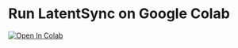 # Run LatentSync on Google Colab
[![Open In Colab](https://colab.research.google.com/assets/colab-badge.svg)](https://colab.research.google.com/github/NeuralFalconYT/LatentSync-Colab/blob/main/LatentSync_Colab.ipynb) <br>
